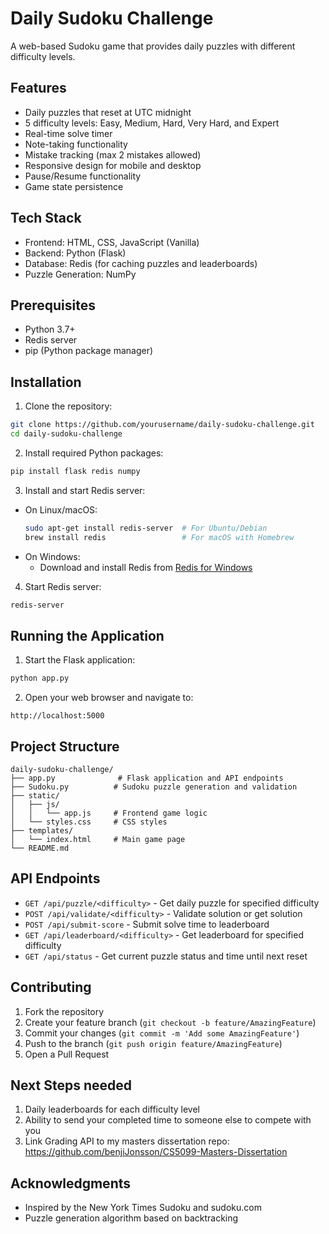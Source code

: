# Daily Sudoku Challenge

A web-based Sudoku game that provides daily puzzles with different difficulty levels. 

## Features

- Daily puzzles that reset at UTC midnight
- 5 difficulty levels: Easy, Medium, Hard, Very Hard, and Expert
- Real-time solve timer
- Note-taking functionality
- Mistake tracking (max 2 mistakes allowed)
- Responsive design for mobile and desktop
- Pause/Resume functionality
- Game state persistence

## Tech Stack

- Frontend: HTML, CSS, JavaScript (Vanilla)
- Backend: Python (Flask)
- Database: Redis (for caching puzzles and leaderboards)
- Puzzle Generation: NumPy

## Prerequisites

- Python 3.7+
- Redis server
- pip (Python package manager)

## Installation

1. Clone the repository:
```bash
git clone https://github.com/yourusername/daily-sudoku-challenge.git
cd daily-sudoku-challenge
```

2. Install required Python packages:
```bash
pip install flask redis numpy
```

3. Install and start Redis server:
- On Linux/macOS:
  ```bash
  sudo apt-get install redis-server  # For Ubuntu/Debian
  brew install redis                 # For macOS with Homebrew
  ```
- On Windows:
  - Download and install Redis from [Redis for Windows](https://github.com/microsoftarchive/redis/releases)

4. Start Redis server:
```bash
redis-server
```

## Running the Application

1. Start the Flask application:
```bash
python app.py
```

2. Open your web browser and navigate to:
```
http://localhost:5000
```

## Project Structure

```
daily-sudoku-challenge/
├── app.py              # Flask application and API endpoints
├── Sudoku.py          # Sudoku puzzle generation and validation
├── static/
│   ├── js/
│   │   └── app.js     # Frontend game logic
│   └── styles.css     # CSS styles
├── templates/
│   └── index.html     # Main game page
└── README.md
```

## API Endpoints

- `GET /api/puzzle/<difficulty>` - Get daily puzzle for specified difficulty
- `POST /api/validate/<difficulty>` - Validate solution or get solution
- `POST /api/submit-score` - Submit solve time to leaderboard
- `GET /api/leaderboard/<difficulty>` - Get leaderboard for specified difficulty
- `GET /api/status` - Get current puzzle status and time until next reset

## Contributing

1. Fork the repository
2. Create your feature branch (`git checkout -b feature/AmazingFeature`)
3. Commit your changes (`git commit -m 'Add some AmazingFeature'`)
4. Push to the branch (`git push origin feature/AmazingFeature`)
5. Open a Pull Request

## Next Steps needed
1. Daily leaderboards for each difficulty level
2. Ability to send your completed time to someone else to compete with you
3. Link Grading API to my masters dissertation repo: https://github.com/benjiJonsson/CS5099-Masters-Dissertation

## Acknowledgments
- Inspired by the New York Times Sudoku and sudoku.com
- Puzzle generation algorithm based on backtracking 

